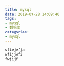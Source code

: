 ```yaml
---
title: mysql
date: 2019-09-28 14:09:40
tags:
- mysql
- 数据库
categories: 
- mysql
---
```


```sh
sfiejefja
wfijjwfi
fwjijf

```